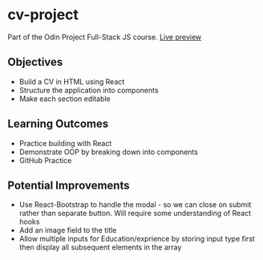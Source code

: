 # cv-project
Part of the Odin Project Full-Stack JS course. [Live preview](https://coleus99.github.io/cv-project/)

## Objectives
* Build a CV in HTML using React
* Structure the application into components
* Make each section editable

## Learning Outcomes
* Practice building with React
* Demonstrate OOP by breaking down into components
* GitHub Practice

## Potential Improvements
* Use React-Bootstrap to handle the modal - so we can close on submit rather than separate button. Will require some understanding of React hooks
* Add an image field to the title
* Allow multiple inputs for Education/exprience by storing input type first then display all subsequent elements in the array
